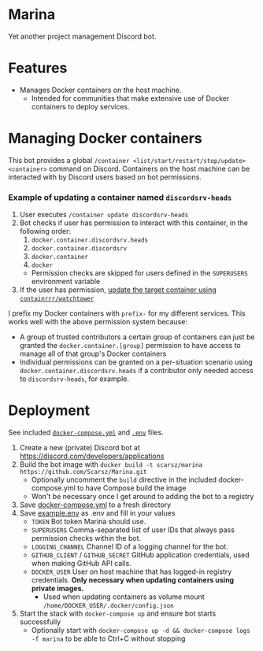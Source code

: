 # Marina
Yet another project management Discord bot.

# Features
- Manages Docker containers on the host machine.
  - Intended for communities that make extensive use of Docker containers to deploy services.

# Managing Docker containers
This bot provides a global `/container <list/start/restart/stop/update> <container>` command on Discord.
Containers on the host machine can be interacted with by Discord users based on bot permissions.

### Example of updating a container named `discordsrv-heads`
1. User executes `/container update discordsrv-heads`
2. Bot checks if user has permission to interact with this container, in the following order:
   1. `docker.container.discordsrv.heads`
   2. `docker.container.discordsrv`
   3. `docker.container`
   4. `docker`
   - Permission checks are skipped for users defined in the `SUPERUSERS` environment variable
3. If the user has permission, [update the target container using `containrrr/watchtower`](https://github.com/containrrr/watchtower)

I prefix my Docker containers with `prefix-` for my different services. This works well with the above permission system
because:
- A group of trusted contributors a certain group of containers can just be granted the `docker.container.[group]`
permission to have access to manage all of that group's Docker containers
- Individual permissions can be granted on a per-situation scenario using `docker.container.discordsrv.heads` if a contributor only needed access to `discordsrv-heads`, for example.

# Deployment

See included [`docker-compose.yml`](https://github.com/Scarsz/Marina/blob/master/docker-compose.yml)
and [`.env`](https://github.com/Scarsz/Marina/blob/master/example.env) files.

1. Create a new (private) Discord bot at https://discord.com/developers/applications
2. Build the bot image with `docker build -t scarsz/marina https://github.com/Scarsz/Marina.git`
   - Optionally uncomment the `build` directive in the included docker-compose.yml to have Compose build the image
   - Won't be necessary once I get around to adding the bot to a registry
3. Save [docker-compose.yml](https://github.com/Scarsz/Marina/blob/master/docker-compose.yml) to a fresh directory
4. Save [example.env](https://github.com/Scarsz/Marina/blob/master/example.env) as .env and fill in your values
   - `TOKEN` Bot token Marina should use.
   - `SUPERUSERS` Comma-separated list of user IDs that always pass permission checks within the bot.
   - `LOGGING_CHANNEL` Channel ID of a logging channel for the bot.
   - `GITHUB_CLIENT` / `GITHUB_SECRET` GitHub application credentials, used when making GitHub API calls.
   - `DOCKER_USER` User on host machine that has logged-in registry credentials. **Only necessary when updating containers using private images.**
     - Used when updating containers as volume mount `/home/DOCKER_USER/.docker/config.json`
5. Start the stack with `docker-compose up` and ensure bot starts successfully
   - Optionally start with `docker-compose up -d && docker-compose logs -f marina` to be able to Ctrl+C without stopping
